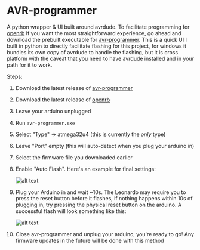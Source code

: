 # AVR-programmer
A python wrapper & UI built around avrdude. To facilitate programming for [openrb](https://github.com/delabrcd/openrb-instruments)
If you want the most straightforward experience, go ahead and download the prebuilt executable for [avr-programmer](https://github.com/delabrcd/avr-programmer/releases).  This is a quick UI I built in python to directly facilitate flashing for this project, for windows it bundles its own copy of avrdude to handle the flashing, but it is cross platform with the caveat that you need to have avrdude installed and in your path for it to work.  

Steps: 
1. Download the latest release of [avr-programmer](https://github.com/delabrcd/avr-programmer/releases)
2. Download the latest release of [openrb](https://github.com/delabrcd/openrb-instruments/releases)
3. Leave your arduino unplugged
4. Run `avr-programmer.exe`
5. Select "Type" -> atmega32u4 (this is currently the *only* type)
6. Leave "Port" empty (this will auto-detect when you plug your arduino in)
7. Select the firmware file you downloaded earlier
8. Enable "Auto Flash". Here's an example for final settings: 

    ![alt text](https://github.com/delabrcd/rockband-drums-usb/blob/master/docs/avr-programmer-general-settings.png?raw=true)

9.  Plug your Arduino in and wait ~10s. The Leonardo may require you to press the reset button before it flashes, if nothing happens within 10s of plugging in, try pressing the physical reset button on the arduino. A successful flash will look something like this: 
    
    ![alt text](https://github.com/delabrcd/rockband-drums-usb/blob/master/docs/avr-programmer-successful-flash.png?raw=true)

10. Close avr-programmer and unplug your arduino, you're ready to go! Any firmware updates in the future will be done with this method
